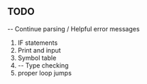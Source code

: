## TODO
-- Continue parsing /  Helpful error messages
1. IF statements
2. Print and input
3. Symbol table
4. -- Type checking
5. proper loop jumps
